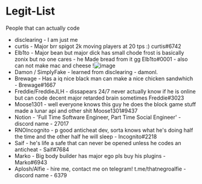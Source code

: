 # Legit-List

People that can actually code

* disclearing - I am just me 
* curtis - Major brr spigot 2k moving players at 20 tps :) curtis#6742
* Elb1to - Major bean but major dick has small chode frost is basically zonix but no one cares - he Made bread from it gg Elb1to#0001 - also can not make mac and cheese !![image](https://github.com/disclearing/Legit-List/assets/61942923/c51b9df7-3f45-4e81-a799-00823801ac45)
* Damon / SimplyFake - learned from disclearing - damonl.
* Brewage - Has a iq nice black man can make a nice chicken sandwhich - Brewage#1667
* Freddie/FreddieJLH - dissapears 24/7 never actually know if he is online but can code decent major retarded brain sometimes Freddie#3023
* Moose1301 - well everyone knows this guy he does the block game stuff made a lunar api and other shit Moose1301#9437
* Notion - 'Full Time Software Engineer, Part Time Social Engineer' - discord name - 27017
* RNOIncognito - p good anticheat dev, sorta knows what he's doing half the time and the other half he will sleep - Incognito#2218
* Saif - he's life a safe that can never be opened unless he codes an anticheat - Saif#7684
* Marko - Big body builder has major ego pls buy his plugins - Marko#6943
* Aplosh/Alfie - hire me, contact me on telegram! t.me/thatnegroalfie - discord name - 6379
